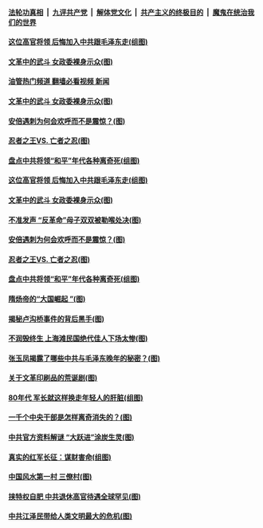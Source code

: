 ####  [法轮功真相](../../../../basic/blob/master/README.md?t=07122031) &nbsp;|&nbsp; [九评共产党](../../../../9ping.md/blob/master/README.md?t=07122031) &nbsp;|&nbsp; [解体党文化](../../../../jtdwh.md/blob/master/README.md?t=07122031)  &nbsp;|&nbsp; [共产主义的终极目的](../../../../gczydzjmd.md/blob/master/README.md?t=07122031) &nbsp;|&nbsp; [魔鬼在统治我们的世界](../../../../mgztzwmdsj.md/blob/master/README.md?t=07122031) 

#### [﻿这位高官将领 后悔加入中共跟毛泽东走(组图)](../pages/p6/1011062.md?t=07122031) 


#### [文革中的武斗 女政委裸身示众(图)](../pages/p6/1011223.md?t=07122031) 
#### [油管热门频道 翻墙必看视频 新闻](http://45.76.130.85:81/youtube.html?07122031)
#### [文革中的武斗 女政委裸身示众(图)](../pages/p6/1011223.md?t=07122031) 

#### [安倍遇刺为何会欢呼而不是震惊？(图)](../pages/p6/1011310.md?t=07122031) 

#### [忍者之王VS. 亡者之忍(图)](../pages/p6/1010859.md?t=07122031) 

#### [盘点中共将领“和平”年代各种离奇死(组图)](../pages/p6/1011204.md?t=07122031) 

#### [﻿这位高官将领 后悔加入中共跟毛泽东走(组图)](../pages/p6/1011062.md?t=07122031) 


#### [文革中的武斗 女政委裸身示众(图)](../pages/p6/1011223.md?t=07122031) 

#### [不准发声 “反革命”母子双双被勒喉处决(图)](../pages/p6/1011153.md?t=07122031) 

#### [安倍遇刺为何会欢呼而不是震惊？(图)](../pages/p6/1011310.md?t=07122031) 

#### [忍者之王VS. 亡者之忍(图)](../pages/p6/1010859.md?t=07122031) 

#### [盘点中共将领“和平”年代各种离奇死(组图)](../pages/p6/1011204.md?t=07122031) 

#### [隋炀帝的“大国崛起 ”(图)](../pages/p6/1011196.md?t=07122031) 

#### [揭秘卢沟桥事件的背后黑手(图)](../pages/p6/1010771.md?t=07122031) 

#### [不润毁终生 上海滩民国绝代佳人下场太惨(图)](../pages/p6/1011054.md?t=07122031) 

#### [张玉凤揭露了哪些中共与毛泽东晚年的秘密？(图)](../pages/p6/1011124.md?t=07122031) 

#### [关于文革印刷品的荒诞剧(图)](../pages/p6/1010937.md?t=07122031) 

#### [80年代 军长就这样换走年轻人的肝脏(组图)](../pages/p6/1011059.md?t=07122031) 


#### [一千个中央干部是怎样离奇消失的？(图)](../pages/p6/1011123.md?t=07122031) 

#### [中共官方资料解谜 “大跃进”涂炭生灵(图)](../pages/p6/1011028.md?t=07122031) 

#### [真实的红军长征：谋财害命(组图)](../pages/p6/1010975.md?t=07122031) 

#### [中国风水第一村 三僚村(图)](../pages/p6/1011163.md?t=07122031) 

#### [挟特权自肥 中共退休高官待遇全球罕见(图)](../pages/p6/1011061.md?t=07122031) 

#### [中共江泽民带给人类文明最大的危机(图)](../pages/p6/1010902.md?t=07122031) 

<img src='http://gfw-breaker.win/goodnews/indexes/p6.md' width='0px' height='0px'/>
